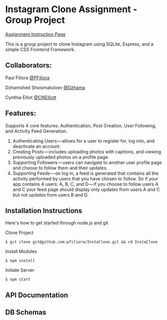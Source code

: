 # Instagram Clone Assignment - Group Project

[Assignment Instruction Page](https://medium.com/@the_taqquikarim/implement-an-instagram-clone-6bebeb51b8a1)


This is a group project to clone Instagram using SQLite, Express, and a simple CSS Frontend Framework.

## Collaborators:
Paul Filiora  [@PFiliora](https://github.com/pfiliora)

Dzhamshed Shoismatuloev   [@Dzhama](https://github.com/Dzhama)

Cynthia Elliot   [@CNElliott](https://github.com/cnelliott)

## Features:
Supports 4 core features: Authentication, Post Creation, User Following, and Activity Feed Generation.
1) Authenticating Users — allows for a user to register for, log into, and deactivate an account.
2) Creating Posts — includes uploading photos with captions, and viewing previously uploaded photos on a profile page.
3) Supporting Followers — users can navigate to another user profile page and choose to follow them and their updates.
4) Supporting Feeds — on log in, a feed is generated that contains all the activity performed by users that you have chosen to follow. So if your app contains 4 users: A, B, C, and D — if you choose to follow users A and C your feed page should display only updates from users A and C but not updates from users B and D.


## Installation Instructions
Here's how to get started through node.js and git

Clone Project

`$ git clone git@github.com:pfiliora/InstaClone.git && cd InstaClone`

Install Modules

`$ npm install`

Initiate Server

`$ npm start`

## API Documentation

## DB Schemas
